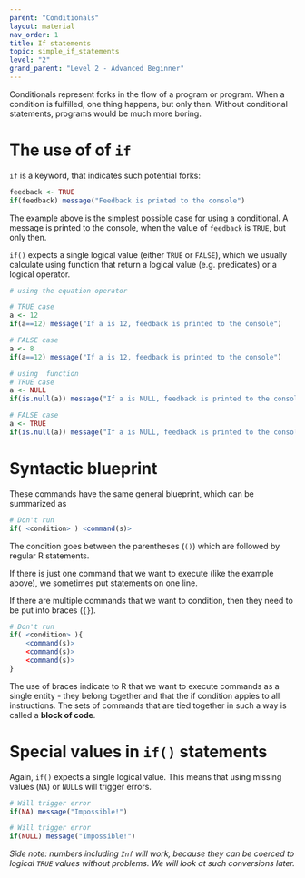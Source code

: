 ```yaml
---
parent: "Conditionals"
layout: material 
nav_order: 1
title: If statements 
topic: simple_if_statements
level: "2"
grand_parent: "Level 2 - Advanced Beginner"
---
```


Conditionals represent forks in the flow of a program or program. When a condition is fulfilled, one thing happens, but only then. Without conditional statements, programs would be much more boring. 

# The use of of `if`

`if` is a keyword, that indicates such potential forks:

```R
feedback <- TRUE
if(feedback) message("Feedback is printed to the console")
```

The example above is the simplest possible case for using a conditional. A message is printed to the console, when the value of `feedback` is `TRUE`, but only then. 

`if()` expects a single logical value (either `TRUE` or `FALSE`), which we usually calculate using function that return a logical value (e.g. predicates) or a logical operator.


```R
# using the equation operator

# TRUE case
a <- 12
if(a==12) message("If a is 12, feedback is printed to the console")

# FALSE case
a <- 8
if(a==12) message("If a is 12, feedback is printed to the console")
```

```R
# using  function
# TRUE case
a <- NULL
if(is.null(a)) message("If a is NULL, feedback is printed to the console")

# FALSE case
a <- TRUE
if(is.null(a)) message("If a is NULL, feedback is printed to the console")
```

# Syntactic blueprint

These commands have the same general blueprint, which can be summarized as

```R
# Don't run
if( <condition> ) <command(s)>
```

The condition goes between the parentheses (`()`) which are followed by regular R statements. 

If there is just one command that we want to execute (like the example above), we sometimes put statements on one line.

If there are multiple commands that we want to condition, then they need to be put into braces (`{}`).

```R
# Don't run
if( <condition> ){
	<command(s)>
	<command(s)>
	<command(s)>
}
```

The use of braces indicate to R that we want to execute commands as a single entity - they belong together and that the if condition appies to all instructions. The sets of commands that are tied together in such a way is called a **block of code**.

# Special values in `if()` statements

Again, `if()` expects a single logical value. This means that using missing values (`NA`) or `NULL`s will trigger errors.

```R
# Will trigger error 
if(NA) message("Impossible!")
```

```R
# Will trigger error 
if(NULL) message("Impossible!")
```


*Side note: numbers including `Inf` will work, because they can be coerced to logical `TRUE` values without problems. We will look at such conversions later.*

